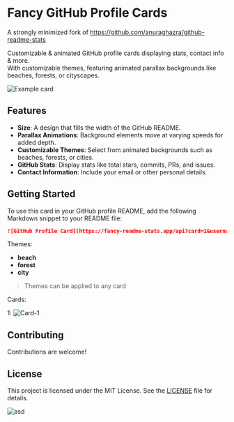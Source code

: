 # Fancy GitHub Profile Cards

A strongly minimized fork of https://github.com/anuraghazra/github-readme-stats

Customizable & animated GitHub profile cards displaying stats, contact info & more.   
With customizable themes, featuring animated parallax backgrounds like beaches, forests, or cityscapes.

![Example card](https://fancy-readme-stats.vercel.app/api?username=max1mde&theme=beach&email=maxim@nextfight.net)

## Features

- **Size**: A design that fills the width of the GitHub README.
- **Parallax Animations**: Background elements move at varying speeds for added depth.
- **Customizable Themes**: Select from animated backgrounds such as beaches, forests, or cities.
- **GitHub Stats**: Display stats like total stars, commits, PRs, and issues.
- **Contact Information**: Include your email or other personal details.


## Getting Started

To use this card in your GitHub profile README, add the following Markdown snippet to your README file:

```markdown
![GitHub Profile Card](https://fancy-readme-stats.app/api?card=1&username=YOUR_USERNAME&theme=THEME_NAME&email=YOUR_EMAIL)
```

Themes:
- **beach** 
- **forest** 
- **city** 

> Themes can be applied to any card

Cards:

1:
![Card-1](https://fancy-readme-stats.vercel.app/api?card=1&username=max1mde&theme=beach&email=maxim@nextfight.net)


## Contributing

Contributions are welcome!

## License

This project is licensed under the MIT License. See the [LICENSE](LICENSE) file for details.

![asd](http://localhost:9000/?username=max1mde&theme=beach&email=peter@gmail.com&name=Jone-Peterson)
